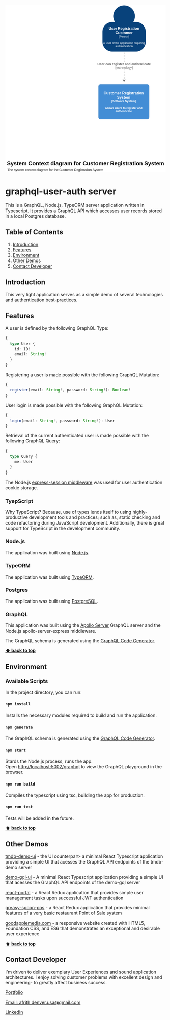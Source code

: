 <img src="https://github.com/andyfrith/graphql-user-auth/blob/master/system.png" alt="System" />

# graphql-user-auth server

This is a GraphQL, Node.js, TypeORM server application written in Typescript. It provides a GraphQL API which accesses user records stored in a local Postgres database.

## Table of Contents

1. [Introduction](#introduction)
2. [Features](#features)
3. [Environment](#environment)
4. [Other Demos](#other-demos)
5. [Contact Developer](#contact-developer)

## Introduction

This very light application serves as a simple demo of several technologies and authentication best-practices.

## Features

A user is defined by the following GraphQL Type:

```ts
{
  type User {
    id: ID!
    email: String!
  }
}
```

Registering a user is made possible with the following GraphQL Mutation:

```ts
{
  register(email: String!, password: String!): Boolean!
}
```

User login is made possible with the following GraphQL Mutation:

```ts
{
  login(email: String!, password: String!): User
}
```

Retrieval of the current authenticated user is made possible with the following GraphQL Query:

```ts
{
  type Query {
    me: User
  }
}
```

The Node.js [express-session middleware](https://www.npmjs.com/package/express-session) was used for user authentication cookie storage.

### TyepScript

Why TypeScript? Because, use of types lends itself to using highly-productive development tools and practices; such as, static checking and code refactoring during JavaScript development. Additionally, there is great support for TypeScript in the development community.

### Node.js

The application was built using [Node.js](https://nodejs.org/).

### TypeORM

The application was built using [TypeORM](https://typeorm.io/).

### Postgres

The application was built using [PostgreSQL](https://www.postgresql.org/).

### GraphQL

This application was built using the [Apollo Server](https://www.apollographql.com/docs/apollo-server/) GraphQL server and the Node.js apollo-server-express middleware.

The GraphQL schema is generated using the [GraphQL Code Generator](https://graphql-code-generator.com/).

**[⬆ back to top](#table-of-contents)**

## Environment

### Available Scripts

In the project directory, you can run:

#### `npm install`

Installs the necessary modules required to build and run the application.

#### `npm generate`

The GraphQL schema is generated using the [GraphQL Code Generator](https://graphql-code-generator.com/).

#### `npm start`

Stards the Node.js process, runs the app.<br />
Open [http://localhost:5002/graphql](http://localhost:5002/graphql) to view the GraphQL playground in the browser.

#### `npm run build`

Compiles the typescript using tsc, building the app for production.

#### `npm run test`

Tests will be added in the future.

**[⬆ back to top](#table-of-contents)**

## Other Demos

[tmdb-demo-ui](https://github.com/andyfrith/tmdb-demo-ui) - the UI counterpart- a minimal React Typescript application providing a simple UI that acesses the GraphQL API endpoints of the tmdb-demo server

[demo-gql-ui](https://github.com/andyfrith/demo-gql-ui) - A minimal React Typescript application providing a simple UI that acesses the GraphQL API endpoints of the demo-gql server

[react-portal](https://github.com/andyfrith/react-portal) - a React Redux application that provides simple user management tasks upon successful JWT authentication

[greasy-spoon-pos](https://github.com/andyfrith/greasy-spoon-pos) - a React Redux application that provides minimal features of a very basic restaurant Point of Sale system

[goodapplemedia.com](https://github.com/andyfrith/goodapplemedia.com) - a responsive website created with HTML5, Foundation CSS, and ES6 that demonstrates an exceptional and desirable user experience

**[⬆ back to top](#table-of-contents)**

## Contact Developer

I'm driven to deliver exemplary User Experiences and sound application architectures. I enjoy solving customer problems with excellent design and engineering- to greatly affect business success.

[Portfolio](http://goodapplemedia.com)

[Email: afrith.denver.usa@gmail.com](mailto:afrith.denver.gmail.com)

[LinkedIn](https://www.linkedin.com/in/goodapplemedia/)
